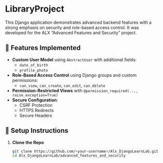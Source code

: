 # LibraryProject

This Django application demonstrates advanced backend features with a strong emphasis on security and role-based access control. It was developed for the ALX “Advanced Features and Security” project.

## 🔧 Features Implemented

- **Custom User Model** using `AbstractUser` with additional fields:
  - `date_of_birth`
  - `profile_photo`
- **Role-Based Access Control** using Django groups and custom permissions:
  - `can_view`, `can_create`, `can_edit`, `can_delete`
- **Permission-Restricted Views** with `@permission_required(..., raise_exception=True)`
- **Secure Configuration**:
  - CSRF Protection
  - HTTPS Redirects
  - Secure Headers

## 📁 Setup Instructions

1. **Clone the Repo**  
   ```bash
   git clone https://github.com/<your-username>/Alx_DjangoLearnLab.git
   cd Alx_DjangoLearnLab/advanced_features_and_security
